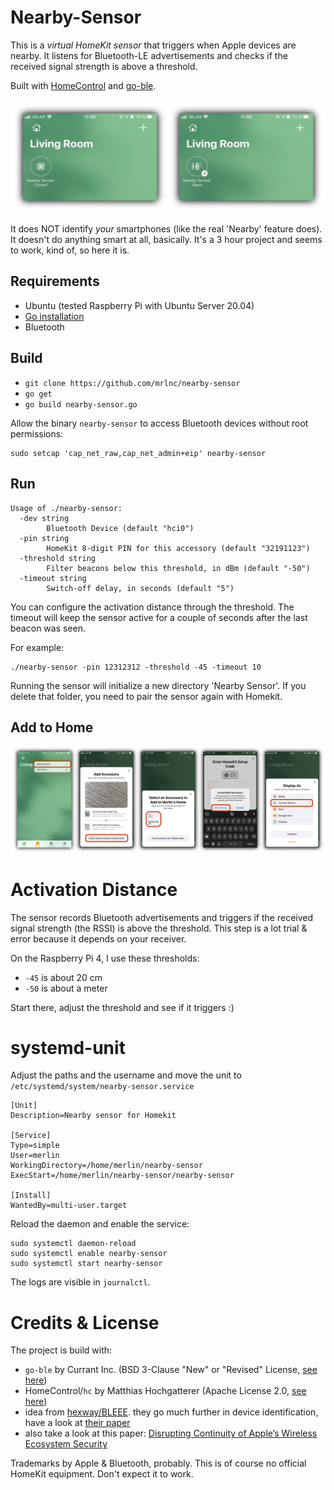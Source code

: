 # Nearby-Sensor

This is a *virtual HomeKit sensor* that triggers when Apple devices are nearby. It listens for Bluetooth-LE advertisements and checks if the received signal strength is above a threshold.

Built with [HomeControl](https://github.com/brutella/hc) and [go-ble](https://github.com/go-ble/ble).

![image](./sensor.png)

It does NOT identify *your* smartphones (like the real 'Nearby' feature does). It doesn't do anything smart at all, basically. It's a 3 hour project and seems to work, kind of, so here it is.

## Requirements

* Ubuntu (tested Raspberry Pi with Ubuntu Server 20.04)
* [Go installation](http://golang.org/doc/install)
* Bluetooth

## Build

- `git clone https://github.com/mrlnc/nearby-sensor`
- `go get`
- `go build nearby-sensor.go`

Allow the binary `nearby-sensor` to access Bluetooth devices without root permissions:
```
sudo setcap 'cap_net_raw,cap_net_admin+eip' nearby-sensor
```

## Run

```
Usage of ./nearby-sensor:
  -dev string
        Bluetooth Device (default "hci0")
  -pin string
        HomeKit 8-digit PIN for this accessory (default "32191123")
  -threshold string
        Filter beacons below this threshold, in dBm (default "-50")
  -timeout string
        Switch-off delay, in seconds (default "5")
```

You can configure the activation distance through the threshold.
The timeout will keep the sensor active for a couple of seconds after the last beacon was seen.

For example:
```
./nearby-sensor -pin 12312312 -threshold -45 -timeout 10
```

Running the sensor will initialize a new directory 'Nearby Sensor'. If you delete that folder, you need to pair the sensor again with Homekit.

## Add to Home

![image](./setup.png)

# Activation Distance

The sensor records Bluetooth advertisements and triggers if the received signal strength (the RSSI) is above the threshold. This step is a lot trial & error because it depends on your receiver.

On the Raspberry Pi 4, I use these thresholds:
* `-45` is about 20 cm
* `-50` is about a meter

Start there, adjust the threshold and see if it triggers :)

# systemd-unit

Adjust the paths and the username and move the unit to `/etc/systemd/system/nearby-sensor.service`
```
[Unit]
Description=Nearby sensor for Homekit

[Service]
Type=simple
User=merlin
WorkingDirectory=/home/merlin/nearby-sensor
ExecStart=/home/merlin/nearby-sensor/nearby-sensor

[Install]
WantedBy=multi-user.target
```

Reload the daemon and enable the service:
```
sudo systemctl daemon-reload
sudo systemctl enable nearby-sensor
sudo systemctl start nearby-sensor
```

The logs are visible in `journalctl`.

# Credits & License

The project is build with:
* `go-ble` by Currant Inc. (BSD 3-Clause "New" or "Revised" License, [see here](https://github.com/go-ble/ble/blob/master/LICENSE))
* HomeControl/`hc` by Matthias Hochgatterer (Apache License 2.0, [see here](https://github.com/brutella/hc/blob/master/LICENSE))
* idea from [hexway/BLEEE](https://github.com/hexway/apple_bleee). they go much further in device identification, have a look at [their paper](https://arxiv.org/pdf/1904.10600.pdf)
* also take a look at this paper: [Disrupting Continuity of Apple’s Wireless Ecosystem Security](https://www.usenix.org/system/files/sec21-stute.pdf)

Trademarks by Apple & Bluetooth, probably. This is of course no official HomeKit equipment. Don't expect it to work.
